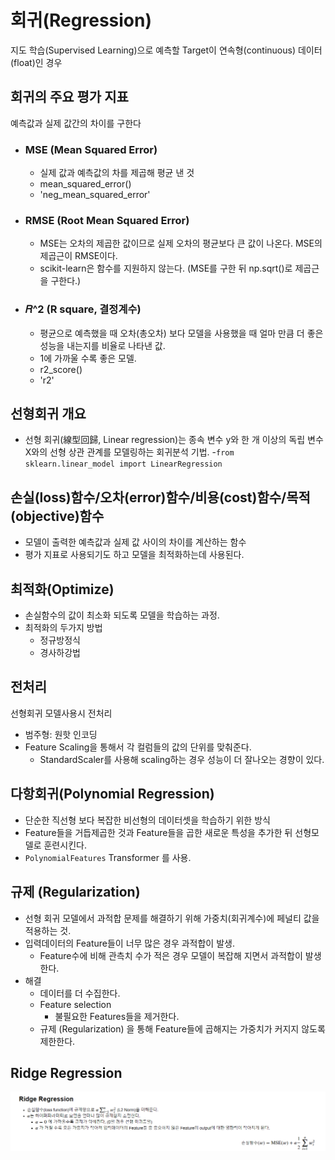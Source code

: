 # 회귀(Regression)
지도 학습(Supervised Learning)으로 예측할 Target이 연속형(continuous) 데이터(float)인 경우

## 회귀의 주요 평가 지표
예측값과 실제 값간의 차이를 구한다

- ### MSE (Mean Squared Error)
    - 실제 값과 예측값의 차를 제곱해 평균 낸 것
    - mean_squared_error() 
    - 'neg_mean_squared_error'
- ### RMSE (Root Mean Squared Error)
    - MSE는 오차의 제곱한 값이므로 실제 오차의 평균보다 큰 값이 나온다.  MSE의 제곱근이 RMSE이다.
    - scikit-learn은 함수를 지원하지 않는다. (MSE를 구한 뒤 np.sqrt()로 제곱근을 구한다.)
- ### 𝑅^2 (R square, 결정계수)
    - 평균으로 예측했을 때 오차(총오차) 보다 모델을 사용했을 때 얼마 만큼 더 좋은 성능을 내는지를 비율로 나타낸 값. 
    - 1에 가까울 수록 좋은 모델.
    - r2_score()
    - 'r2'
	
## 선형회귀 개요
- 선형 회귀(線型回歸, Linear regression)는 종속 변수 y와 한 개 이상의 독립 변수X와의 선형 상관 관계를 모델링하는 회귀분석 기법.
-`from sklearn.linear_model import LinearRegression`

## 손실(loss)함수/오차(error)함수/비용(cost)함수/목적(objective)함수
- 모델이 출력한 예측값과 실제 값 사이의 차이를 계산하는 함수
- 평가 지표로 사용되기도 하고 모델을 최적화하는데 사용된다.

## 최적화(Optimize)
- 손실함수의 값이 최소화 되도록 모델을 학습하는 과정.
- 최적화의 두가지 방법
    - 정규방정식
    - 경사하강법
	
## 전처리
선형회귀 모델사용시 전처리
- 범주형: 원핫 인코딩
- Feature Scaling을 통해서 각 컬럼들의 값의 단위를 맞춰준다.
    - StandardScaler를 사용해 scaling하는 경우 성능이 더 잘나오는 경향이 있다.

## 다항회귀(Polynomial Regression)
- 단순한 직선형 보다 복잡한 비선형의 데이터셋을 학습하기 위한 방식
- Feature들을 거듭제곱한 것과 Feature들을 곱한 새로운 특성을 추가한 뒤 선형모델로 훈련시킨다.
- `PolynomialFeatures` Transformer 를 사용.

## 규제 (Regularization)
- 선형 회귀 모델에서 과적합 문제를 해결하기 위해 가중치(회귀계수)에 페널티 값을 적용하는 것.
- 입력데이터의 Feature들이 너무 많은 경우 과적합이 발생.
    - Feature수에 비해 관측치 수가 적은 경우 모델이 복잡해 지면서 과적합이 발생한다.
- 해결
    - 데이터를 더 수집한다. 
    - Feature selection
        - 불필요한 Features들을 제거한다.
    - 규제 (Regularization) 을 통해 Feature들에 곱해지는 가중치가 커지지 않도록 제한한다.

## Ridge Regression
![image](/images/ridgeregression.png)

